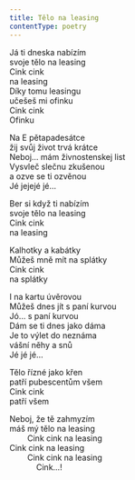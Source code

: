 ```yaml
---
title: Tělo na leasing
contentType: poetry
---
```


<section>

Já ti dneska nabízím  
svoje tělo na leasing  
Cink cink  
na leasing  
Díky tomu leasingu  
učešeš mi ofinku  
Cink cink  
Ofinku

Na E pětapadesátce  
žij svůj život trvá krátce  
Neboj… mám živnostenskej list  
Vysvleč slečnu zkušenou  
a ozve se ti ozvěnou  
Jé jejejé jé…

Ber si když ti nabízím  
svoje tělo na leasing  
Cink cink  
na leasing

Kalhotky a kabátky  
Můžeš mně mít na splátky  
Cink cink  
na splátky

I na kartu úvěrovou  
Můžeš dnes jít s paní kurvou  
Jó… s paní kurvou  
Dám se ti dnes jako dáma  
Je to výlet do neznáma  
vášní něhy a snů  
Jé jé jé…

Tělo řízné jako křen  
patří pubescentům všem  
Cink cink  
patří všem

Neboj, že tě zahmyzím  
máš mý tělo na leasing  
        Cink cink na leasing  
Cink cink na leasing  
        Cink cink na leasing  
            Cink…!

</section>
